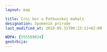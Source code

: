 ```yaml
---
layout: map

title: Crni bor u Petkovskoj mahali
designation: Spomenik prirode
last_modified_at: 2018-05-31T00:23:12+02:00

WDPA: [555589834]
geoSrbija:
---
```

